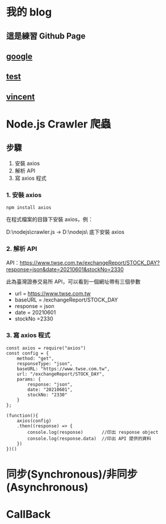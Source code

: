 # 我的 blog

## 這是練習 Github Page

## [google](https://www.google.com)

## [test](https://ycchien313.github.io/test/)

## [vincent](https://ycchien313.github.io/vincent)

# Node.js Crawler 爬蟲

## 步驟

1. 安裝 axios
2. 解析 API
3. 寫 axios 程式

### 1. 安裝 axios

```javascript=
npm install axios
```

在程式檔案的目錄下安裝 axios，例：

D:\nodejs\crawler.js → D:\nodejs\ 底下安裝 axios

### 2. 解析 API

API：https://www.twse.com.tw/exchangeReport/STOCK_DAY?response=json&date=20210601&stockNo=2330

此為臺灣證券交易所 API，可以看到一個網址帶有三個參數

-   url = https://www.twse.com.tw
-   baseURL = /exchangeReport/STOCK_DAY
-   response = json
-   date = 20210601
-   stockNo =2330

### 3. 寫 axios 程式

```javascript=
const axios = require("axios")
const config = {
    method: "get",
    responseType: "json",
    baseURL: "https://www.twse.com.tw",
    url: "/exchangeReport/STOCK_DAY",
    params: {
        response: "json",
        date: "20210601",
        stockNo: "2330"
    }
};

(function(){
    axios(config)
    .then((response) => {
        console.log(response)       //印出 response object
        console.log(response.data)  //印出 API 提供的資料
    })
})()
```

# 同步(Synchronous)/非同步(Asynchronous)

# CallBack
